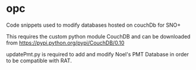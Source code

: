 opc
===

Code snippets used to modify databases hosted on couchDb for SNO+ 

This requires the custom python module CouchDB and can be downloaded from https://pypi.python.org/pypi/CouchDB/0.10 

updatePmt.py is required to add and modify Noel's PMT Database in order to be compatible with RAT. 
